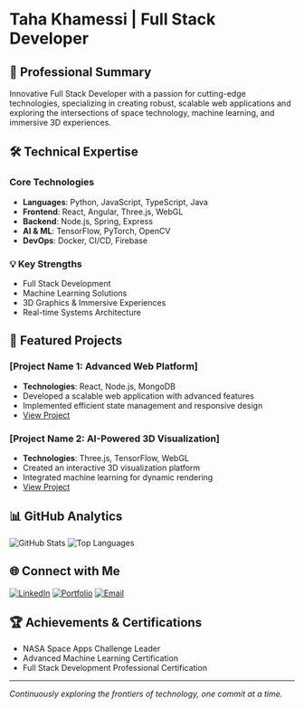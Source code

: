 # Taha Khamessi | Full Stack Developer

## 🚀 Professional Summary

Innovative Full Stack Developer with a passion for cutting-edge technologies, specializing in creating robust, scalable web applications and exploring the intersections of space technology, machine learning, and immersive 3D experiences.

## 🛠 Technical Expertise

### Core Technologies
- **Languages**: Python, JavaScript, TypeScript, Java
- **Frontend**: React, Angular, Three.js, WebGL
- **Backend**: Node.js, Spring, Express
- **AI & ML**: TensorFlow, PyTorch, OpenCV
- **DevOps**: Docker, CI/CD, Firebase

### 💡 Key Strengths
- Full Stack Development
- Machine Learning Solutions
- 3D Graphics & Immersive Experiences
- Real-time Systems Architecture

## 🌟 Featured Projects

### [Project Name 1: Advanced Web Platform]
- **Technologies**: React, Node.js, MongoDB
- Developed a scalable web application with advanced features
- Implemented efficient state management and responsive design
- [View Project](https://github.com/username/project1)

### [Project Name 2: AI-Powered 3D Visualization]
- **Technologies**: Three.js, TensorFlow, WebGL
- Created an interactive 3D visualization platform
- Integrated machine learning for dynamic rendering
- [View Project](https://github.com/username/project2)

## 📊 GitHub Analytics

![GitHub Stats](https://github-readme-stats.vercel.app/api?username=khamessitaha&show_icons=true&theme=radical)
![Top Languages](https://github-readme-stats.vercel.app/api/top-langs/?username=khamessitaha&layout=compact)

## 🌐 Connect with Me

[![LinkedIn](https://img.shields.io/badge/LinkedIn-Connect-blue?style=for-the-badge&logo=linkedin)](https://linkedin.com/in/taha-khamessi)
[![Portfolio](https://img.shields.io/badge/Portfolio-View-green?style=for-the-badge&logo=firefox)](https://khamessitaha.github.io/)
[![Email](https://img.shields.io/badge/Email-Contact-red?style=for-the-badge&logo=gmail)](mailto:taha.khamessi@gmail.com)

## 🏆 Achievements & Certifications
- NASA Space Apps Challenge Leader
- Advanced Machine Learning Certification
- Full Stack Development Professional Certification

---

*Continuously exploring the frontiers of technology, one commit at a time.*
